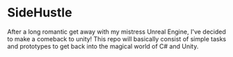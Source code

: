 # SideHustle
After a long romantic get away with my mistress Unreal Engine, I've decided to make a comeback to unity! This repo will basically consist of simple tasks and prototypes to get back into the magical world of C# and Unity.
